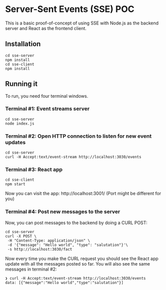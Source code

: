 # Server-Sent Events (SSE) POC
This is a basic proof-of-concept of using SSE with Node.js as the backend server and React as the frontend client. 

## Installation
```
cd sse-server
npm install
cd sse-client
npm install
```

## Running it
To run, you need four terminal windows. 

### Terminal #1: Event streams server
```
cd sse-server
node index.js
```

### Terminal #2: Open HTTP connection to listen for new event updates
```
cd sse-server
curl -H Accept:text/event-stream http://localhost:3030/events
```

### Terminal #3: React app
```
cd sse-client
npm start
```

Now you can visit the app: http://localhost:3001/ (Port might be different for you)

### Terminal #4: Post new messages to the server
Now, you can post messages to the backend by doing a CURL POST:

```
cd sse-server
curl -X POST \
 -H "Content-Type: application/json" \
 -d '{"message": "Hello world", "type": "salutation"}'\
 -s http://localhost:3030/fact
```

Now every time you make the CURL request you should see the React app update with all the messages posted so far. You will also see the same messages in terminal #2:

```
❯ curl -H Accept:text/event-stream http://localhost:3030/events
data: [{"message":"Hello world","type":"salutation"}]
```

